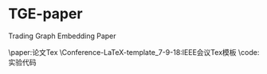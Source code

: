 # TGE-paper
Trading Graph Embedding Paper

\paper:论文Tex
\Conference-LaTeX-template_7-9-18:IEEE会议Tex模板
\code:实验代码
